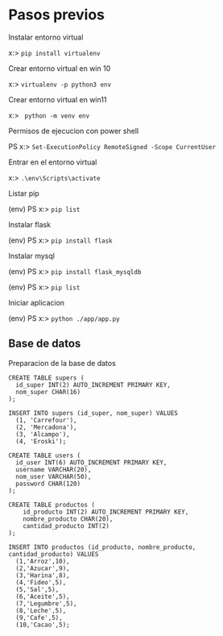 # Pasos previos
Instalar entorno virtual

x:> ```pip install virtualenv```

Crear entorno virtual en win 10

x:> ```virtualenv -p python3 env```

Crear entorno virtual en win11

x:> ``` python -m venv env```

Permisos de ejecucion con power shell

PS x:> ```Set-ExecutionPolicy RemoteSigned -Scope CurrentUser```

Entrar en el entorno virtual

x:> ```.\env\Scripts\activate```

Listar pip

(env) PS x:> ```pip list```

Instalar flask

(env) PS x:> ```pip install flask```

Instalar mysql

(env) PS x:> ```pip install flask_mysqldb```

(env) PS x:> ```pip list```

Iniciar aplicacion

(env) PS x:> ```python ./app/app.py```

## Base de datos
Preparacion de la base de datos
```
CREATE TABLE supers (
  id_super INT(2) AUTO_INCREMENT PRIMARY KEY,
  nom_super CHAR(16)
);

INSERT INTO supers (id_super, nom_super) VALUES
  (1, 'Carrefour'),
  (2, 'Mercadona'),
  (3, 'Alcampo'),
  (4, 'Eroski');

CREATE TABLE users (
  id_user INT(6) AUTO_INCREMENT PRIMARY KEY,
  username VARCHAR(20),
  nom_user VARCHAR(50),
  password CHAR(120)
);

CREATE TABLE productos (
	id_producto INT(2) AUTO_INCREMENT PRIMARY KEY,
	nombre_producto CHAR(20),
	cantidad_producto INT(2)
);

INSERT INTO productos (id_producto, nombre_producto, cantidad_producto) VALUES
  (1,'Arroz',10),
  (2,'Azucar',9),
  (3,'Harina',8),
  (4,'Fideo',5),
  (5,'Sal',5),
  (6,'Aceite',5),
  (7,'Legumbre',5),
  (8,'Leche',5),
  (9,'Cafe',5),
  (10,'Cacao',5);
```
